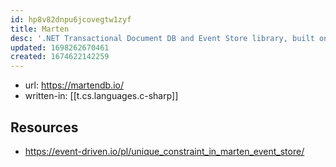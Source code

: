 ```yaml
---
id: hp8v82dnpu6jcovegtw1zyf
title: Marten
desc: '.NET Transactional Document DB and Event Store library, built on PostgreSQL'
updated: 1698262670461
created: 1674622142259
---
```


- url: https://martendb.io/
- written-in: [[t.cs.languages.c-sharp]]

## Resources

- https://event-driven.io/pl/unique_constraint_in_marten_event_store/